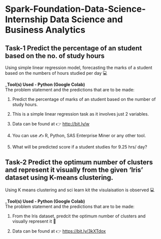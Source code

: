 # Spark-Foundation-Data-Science-Internship Data Science and Business Analytics                                                                                                     

## Task-1 Predict the percentage of an student based on the no. of study hours 

Using simple linear regression model, forecasting the marks of a student based on the numbers of hours studied per day :computer:

_**Tool(s) Used - Python (Google Colab)**                                                                                                                                                                                                                                          
The problem statement and the predictions that are to be made:

1. Predict the percentage of marks of an student based on the number of study hours.

2. This is a simple linear regression task as it involves just 2 variables.

3. Data can be found at :point_right: http://bit.ly/w 

4. You can use :writing_hand: R, Python, SAS Enterprise Miner or any other tool.

5. What will be predicted score if a student studies for 9.25 hrs/ day?

## Task-2 Predict the optimum number of clusters and represent it visually from the given ‘Iris’ dataset using K-means clustering.

Using K means clustering and sci learn kit the visulaisation is observed :computer:

_**Tool(s) Used - Python (Google Colab)**                                                                                                                                                                                                                                          
The problem statement and the predictions that are to be made:

1. From the Iris dataset, predcit the optimum number of clusters and visually represent it :bookmark:

2. Data can be found at :point_right: https://bit.ly/3kXTdox
